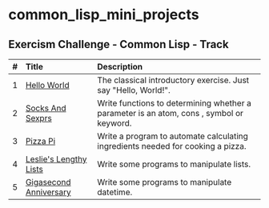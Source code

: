 # common_lisp_mini_projects

## Exercism Challenge - Common Lisp - Track
| #  | Title     | Description                |
| :-------- | :------- | :------------------------- |
| 1 | [Hello World](https://exercism.org/tracks/common-lisp/exercises/hello-world)   | The classical introductory exercise. Just say "Hello, World!". |
| 2 | [Socks And Sexprs ](https://exercism.org/tracks/common-lisp/exercises/socks-and-sexprs)   | Write functions to determining whether a parameter is an atom, cons , symbol or keyword. |
| 3 | [Pizza Pi ](https://exercism.org/tracks/common-lisp/exercises/pizza-pi)   | Write a program to automate calculating ingredients needed for cooking a pizza. |
| 4 | [ Leslie's Lengthy Lists ](https://exercism.org/tracks/common-lisp/exercises/leslies-lists)   | Write some programs to manipulate lists. |
| 5 | [ Gigasecond Anniversary ](https://exercism.org/tracks/common-lisp/exercises/gigasecond-anniversary)   | Write some programs to manipulate datetime. |